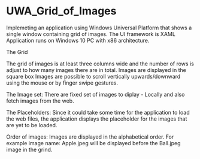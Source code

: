 # UWA_Grid_of_Images
Implemeting an application using Windows Universal Platform that shows a single window containing grid of images. 
The UI framework is XAML
Application runs on Windows 10 PC with x86 architecture. 

The Grid

The grid of images is at least three columns wide and the number of rows is adjust to how many images there are in total.
Images are displayed in the square box
Images are possible to scroll vertically upwards/downward using the mouse or by finger swipe gestures. 

The Image set:
There are fixed set of images to diplay - Locally and also fetch images from the web.

The Placeholders:
Since it could take some time for the application to load the web files, the application displays the placeholder for the images that are yet to be loaded. 

Order of images: 
Images are displayed in the alphabetical order. For example image name: Apple.jpeg will be displayed before the Ball.jpeg image in the grind. 
